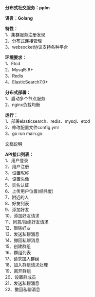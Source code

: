 **分布式社交服务：ppIm**<br>

**语言：Golang**

**特性：**<br>
1、集群服务注册发现<br>
2、分布式连接管理<br>
3、websocket协议支持各种平台<br>

**环境要求：**<br>
1、Etcd<br>
2、Mysql5.6+<br>
3、Redis<br>
4、ElasticSearch7.0+<br>

**分布式部署：**<br>
1、启动多个节点服务<br>
2、nginx负载均衡


**运行：**<br>
1、部署elasticsearch、redis、mysql、etcd<br>
2、修改配置文件config.yml<br>
3、go run main.go<br>

 [文档说明](doc.md)

**API接口列表：**<br>
1、用户登录<br>
2、用户注册<br>
3、设置昵称<br>
4、设置头像<br>
5、实名认证<br>
6、上传用户位置(经纬度)<br>
7、附近的人<br>
8、好友列表<br>
9、添加好友<br>
10、添加好友请求<br>
11、同意/拒绝好友请求<br>
12、删除好友<br>
13、发送私聊消息<br>
14、撤回私聊消息<br>
15、创建群组<br>
16、群组列表<br>
17、请求加入群组<br>
18、加入群组请求处理<br>
19、离开群组<br>
20、设置群成员<br>
21、发送私聊消息<br>
22、撤回私聊消息<br>


